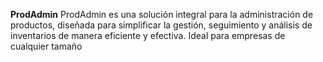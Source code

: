**ProdAdmin**
ProdAdmin es una solución integral para la administración de productos, diseñada para simplificar la gestión, seguimiento y análisis de inventarios de manera eficiente y efectiva. Ideal para empresas de cualquier tamaño
